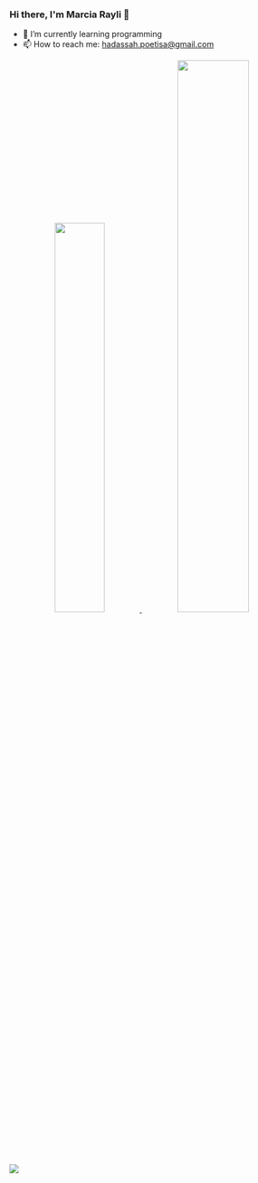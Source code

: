 ### Hi there, I'm Marcia Rayli 👋


- 🌱 I’m currently learning programming
- 📫 How to reach me: hadassah.poetisa@gmail.com

<div align="center">
  <a href="https://github.com/Raymunda13">
  <img width="42%" src="https://github-readme-stats.vercel.app/api?username=Raymunda13&show_icons=true&theme=dracula&include_all_commits=true&count_private=true"/>
  <img width="50%" " src="https://github-readme-stats.vercel.app/api/top-langs/?username=Raymunda13&layout=compact&langs_count=7&theme=dracula"/>
</div>
<a href="https://instagram.com/marciarayli" target="_blank"><img src="https://img.shields.io/badge/-Instagram-%23E4405F?style=for-the-badge&logo=instagram&logoColor=white" target="_blank"></a>
